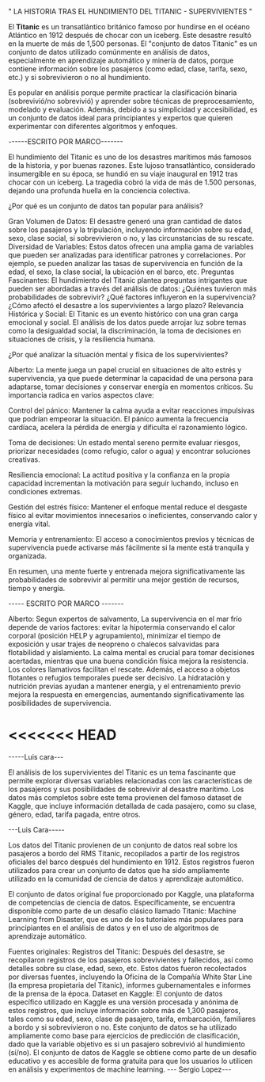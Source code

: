 " LA HISTORIA TRAS EL HUNDIMIENTO DEL TITANIC - SUPERVIVIENTES "

El **Titanic** es un transatlántico británico famoso por hundirse en el océano Atlántico en 1912 después de chocar con un iceberg. Este desastre resultó en la muerte de más de 1,500 personas. El "conjunto de datos Titanic" es un conjunto de datos utilizado comúnmente en análisis de datos, especialmente en aprendizaje automático y minería de datos, porque contiene información sobre los pasajeros (como edad, clase, tarifa, sexo, etc.) y si sobrevivieron o no al hundimiento.

Es popular en análisis porque permite practicar la clasificación binaria (sobrevivió/no sobrevivió) y aprender sobre técnicas de preprocesamiento, modelado y evaluación. Además, debido a su simplicidad y accesibilidad, es un conjunto de datos ideal para principiantes y expertos que quieren experimentar con diferentes algoritmos y enfoques.


------ESCRITO POR MARCO-------

El hundimiento del Titanic es uno de los desastres marítimos más famosos de la historia, y por buenas razones. Este lujoso transatlántico, considerado insumergible en su época, se hundió en su viaje inaugural en 1912 tras chocar con un iceberg. La tragedia cobró la vida de más de 1.500 personas, dejando una profunda huella en la conciencia colectiva.

¿Por qué es un conjunto de datos tan popular para análisis?

Gran Volumen de Datos: El desastre generó una gran cantidad de datos sobre los pasajeros y la tripulación, incluyendo información sobre su edad, sexo, clase social, si sobrevivieron o no, y las circunstancias de su rescate.
Diversidad de Variables: Estos datos ofrecen una amplia gama de variables que pueden ser analizadas para identificar patrones y correlaciones. Por ejemplo, se pueden analizar las tasas de supervivencia en función de la edad, el sexo, la clase social, la ubicación en el barco, etc.
Preguntas Fascinantes: El hundimiento del Titanic plantea preguntas intrigantes que pueden ser abordadas a través del análisis de datos: ¿Quiénes tuvieron más probabilidades de sobrevivir? ¿Qué factores influyeron en la supervivencia? ¿Cómo afectó el desastre a los supervivientes a largo plazo?
Relevancia Histórica y Social: El Titanic es un evento histórico con una gran carga emocional y social. El análisis de los datos puede arrojar luz sobre temas como la desigualdad social, la discriminación, la toma de decisiones en situaciones de crisis, y la resiliencia humana.

¿Por qué analizar la situación mental y física de los supervivientes?

Alberto: La mente juega un papel crucial en situaciones de alto estrés y supervivencia, ya que puede determinar la capacidad de una persona para adaptarse, tomar decisiones y conservar energía en momentos críticos. Su importancia radica en varios aspectos clave:

Control del pánico: Mantener la calma ayuda a evitar reacciones impulsivas que podrían empeorar la situación. El pánico aumenta la frecuencia cardíaca, acelera la pérdida de energía y dificulta el razonamiento lógico.

Toma de decisiones: Un estado mental sereno permite evaluar riesgos, priorizar necesidades (como refugio, calor o agua) y encontrar soluciones creativas.

Resiliencia emocional: La actitud positiva y la confianza en la propia capacidad incrementan la motivación para seguir luchando, incluso en condiciones extremas.

Gestión del estrés físico: Mantener el enfoque mental reduce el desgaste físico al evitar movimientos innecesarios o ineficientes, conservando calor y energía vital.

Memoria y entrenamiento: El acceso a conocimientos previos y técnicas de supervivencia puede activarse más fácilmente si la mente está tranquila y organizada.

En resumen, una mente fuerte y entrenada mejora significativamente las probabilidades de sobrevivir al permitir una mejor gestión de recursos, tiempo y energía.

----- ESCRITO POR MARCO -------

Alberto:    Segun expertos de salvamento, La supervivencia en el mar frío depende de varios factores: evitar la hipotermia conservando el calor corporal (posición HELP y agrupamiento), minimizar el tiempo de exposición y usar trajes de neopreno o chalecos salvavidas para flotabilidad y aislamiento. La calma mental es crucial para tomar decisiones acertadas, mientras que una buena condición física mejora la resistencia. Los colores llamativos facilitan el rescate. Además, el acceso a objetos flotantes o refugios temporales puede ser decisivo. La hidratación y nutrición previas ayudan a mantener energía, y el entrenamiento previo mejora la respuesta en emergencias, aumentando significativamente las posibilidades de supervivencia.

<<<<<<< HEAD
=======
-----Luis cara---

El análisis de los supervivientes del Titanic es un tema fascinante que permite explorar diversas variables relacionadas con las características de los pasajeros y sus posibilidades de sobrevivir al desastre marítimo. Los datos más completos sobre este tema provienen del famoso dataset de Kaggle, que incluye información detallada de cada pasajero, como su clase, género, edad, tarifa pagada, entre otros.

---Luis Cara-----


Los datos del Titanic provienen de un conjunto de datos real sobre los pasajeros a bordo del RMS Titanic, recopilados a partir de los registros oficiales del barco después del hundimiento en 1912. Estos registros fueron utilizados para crear un conjunto de datos que ha sido ampliamente utilizado en la comunidad de ciencia de datos y aprendizaje automático.

El conjunto de datos original fue proporcionado por Kaggle, una plataforma de competencias de ciencia de datos. Específicamente, se encuentra disponible como parte de un desafío clásico llamado Titanic: Machine Learning from Disaster, que es uno de los tutoriales más populares para principiantes en el análisis de datos y en el uso de algoritmos de aprendizaje automático.

Fuentes originales:
Registros del Titanic: Después del desastre, se recopilaron registros de los pasajeros sobrevivientes y fallecidos, así como detalles sobre su clase, edad, sexo, etc. Estos datos fueron recolectados por diversas fuentes, incluyendo la Oficina de la Compañía White Star Line (la empresa propietaria del Titanic), informes gubernamentales e informes de la prensa de la época.
Dataset en Kaggle:
El conjunto de datos específico utilizado en Kaggle es una versión procesada y anónima de estos registros, que incluye información sobre más de 1,300 pasajeros, tales como su edad, sexo, clase de pasajero, tarifa, embarcación, familiares a bordo y si sobrevivieron o no.
Este conjunto de datos se ha utilizado ampliamente como base para ejercicios de predicción de clasificación, dado que la variable objetivo es si un pasajero sobrevivió al hundimiento (sí/no).
El conjunto de datos de Kaggle se obtiene como parte de un desafío educativo y es accesible de forma gratuita para que los usuarios lo utilicen en análisis y experimentos de machine learning.
--- Sergio Lopez---
